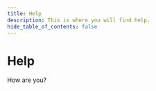 ```yaml
---
title: Help
description: This is where you will find help.
hide_table_of_contents: false
---
```


# Help

How are you?
